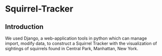 # Squirrel-Tracker
## Introduction
We used Django, a web-application tools in python which can manage import, modify data, to construct a Squirrel Tracker with the visualization of sightings of squirrels found in Central Park, Manhattan, New York.
